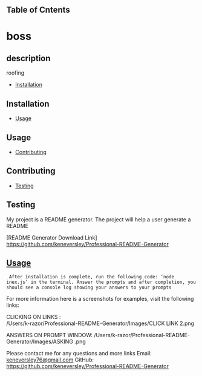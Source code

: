 
## Table of Cntents
# boss 
## description
roofing  
- [Installation](#installation)
## Installation
- [Usage](#usage)
## Usage
- [Contributing](#contributing)
## Contributing
- [Testing](#testing)
## Testing



  My project is a README generator. The project will help a user generate a README 

  [README Generator Download Link] https://github.com/keneversley/Professional-README-Generator

   ## [Usage](#table-of-contents)

     After installation is complete, run the following code: ‘node inex.js’ in the terminal. Answer the prompts and after completion, you should see a console log showing your answers to your prompts

      
  For more information here is a screenshots for examples, visit the following links: 
  
  CLICKING ON LINKS :                  
  /Users/k-razor/Professional-README-Generator/Images/CLICK LINK 2.png

  ANSWERS ON PROMPT WINDOW: 
  /Users/k-razor/Professional-README-Generator/Images/ASKING .png


Please contact me for any questions and more links 
Email: keneversley76@gmail.com
GitHub: https://github.com/keneversley/Professional-README-Generator



